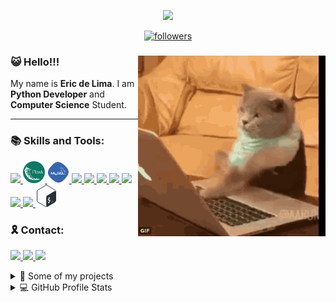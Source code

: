 <p align="center">
  <img src="https://readme-typing-svg.herokuapp.com/?lines=Welcome+to+my+GitHub+profile!&center=true&width=380&height=45">
</p>

<p align="center">
  <a href="https://github.com/ericxlima">
    <img alt="followers" title="Follow me on Github" src="https://img.shields.io/github/followers/ericxlima?color=236ad3&labelColor=1155ba&style=for-the-badge&logo=github&label=Follow%20me"/></a>
</p>

<div> 
<img align="right" width="300" src="./img/catcoding.gif" />

### :smiley_cat: Hello!!!
<p> My name is <b>Eric de Lima</b>. I am <b>Python Developer</b> and <b>Computer Science</b> Student.</p>

---
### :books: Skills and Tools:

<a href="https://www.python.org/" alt="Python" target="_blank">
<img src="https://cdn.jsdelivr.net/gh/devicons/devicon/icons/python/python-original.svg" width="35"/>
</a>

<a href="https://flask.palletsprojects.com/en/2.0.x/" alt="Flask" target="_blank">
<img src="./img/flask.png" width="35"/>
</a>

<a href="https://www.mysql.com/" alt="MySQL" target="_blank">
<img src="./img/mysql.png" width="35"/>
</a>

<a href="https://developer.mozilla.org/pt-BR/docs/Web/JavaScript" alt="JavaScript" target="_blank">
<img src="https://cdn.jsdelivr.net/gh/devicons/devicon/icons/javascript/javascript-original.svg" width="35"/>
</a>

<a href="https://developer.mozilla.org/pt-BR/docs/Web/HTML" alt="HTML" target="_blank">
<img src="https://cdn.jsdelivr.net/gh/devicons/devicon/icons/html5/html5-original.svg" width="35"/>

</a>

<a href="https://developer.mozilla.org/pt-BR/docs/Web/CSS" alt="CSS" target="_blank">
<img src="https://cdn.jsdelivr.net/gh/devicons/devicon/icons/css3/css3-original.svg" width="35"/>
</a>

<a href="https://getbootstrap.com/" alt="Bootstrap" target="_blank">
<img src="https://cdn.jsdelivr.net/gh/devicons/devicon/icons/bootstrap/bootstrap-plain.svg" width="35"/>
</a>

<a href="https://git-scm.com/" alt="Git" target="_blank">
<img src="https://cdn.jsdelivr.net/gh/devicons/devicon/icons/git/git-original.svg" width="35"/>
</a>

<a href="https://code.visualstudio.com/" alt="VSCode" target="_blank">
<img src="https://cdn.jsdelivr.net/gh/devicons/devicon/icons/vscode/vscode-original.svg" width="35"/>
</a>

<a href="https://linuxfoundation.org/" alt="Linux" target="_blank">
<img src="https://cdn.jsdelivr.net/gh/devicons/devicon/icons/linux/linux-original.svg"  width="35"/>
</a>

<a href="https://www.gnu.org/software/bash/" alt="Bash" target="_blank">
<img src="./img/bash.png" width="35"/>
</a>




### :reminder_ribbon: Contact:
<p>
<a href="https://www.linkedin.com/in/ericvnlima/" alt="Linkedin" target="_blank">
<img src="https://img.shields.io/badge/-Linkedin-1C1C1C?style=for-the-badge&logo=Linkedin&logoColor=00FFFF&link=https://www.linkedin.com/in/ericvnlima/"/>
</a>

<a href="https://discord.com/users/779006607455551500" alt="Discord" target="_blank" >
<img src="https://img.shields.io/badge/-Discord-1C1C1C?style=for-the-badge&logo=Discord&logoColor=00FFFF&link=https://discord.com/users/779006607455551500"/>
</a>

<a href="https://mail.google.com/mail/u/0/?fs=1&tf=cm&source=mailto&to=evl@cin.ufpe.br" alt="Email" target="_blank">
<img src="https://img.shields.io/badge/Gmail-1C1C1C?style=for-the-badge&logo=gmail&logoColor=00FFFF&link=https://mail.google.com/mail/u/0/?fs=1&tf=cm&source=mailto&to=evl@cin.ufpe.br">
</a>
</p>

</div>


<details> 
  <summary>📘 Some of my projects</summary>
  <br/>

  <p align="left">
  <a href="https://github.com/ericxlima/Hand_Gestures_LIBRAS">
      <img src="https://denvercoder1-github-readme-stats.vercel.app/api/pin/?username=ericxlima&repo=Hand_Gestures_LIBRAS&theme=react&bg_color=0D1117" alt="Hand_Gestures_LIBRAS"></a>
  <a href="https://github.com/ericxlima/Pandora_vs_UFPE">
      <img src="https://denvercoder1-github-readme-stats.vercel.app/api/pin/?username=ericxlima&repo=Pandora_vs_UFPE&theme=react&bg_color=0D1117" alt="Pandora_vs_UFPE"></a>
  <a href="https://github.com/ericxlima/Matrix_Processor">
      <img src="https://denvercoder1-github-readme-stats.vercel.app/api/pin/?username=ericxlima&repo=Matrix_Processor&theme=react&bg_color=0D1117" alt="Pandora_vs_UFPE"></a>
  </p>

 <p align="left">
  <a href="https://github.com/ericxlima?tab=repositories"><img alt="All Repositories" title="All Repositories" src="https://img.shields.io/badge/-More%20Repos-2962FF?style=for-the-badge&logo=koding&logoColor=white"/></a>
</p>
</details>


<!-- Stats -->
<details> 
  <summary>💻 GitHub Profile Stats</summary>
  <br/>
  <p>
    <a>
    <img src="https://github-readme-stats.vercel.app/api?username=ericxlima&&show_icons=true&theme=github_dark&include_all_commits=true&count_private=true" alt="Github Readme Stats" widht="250" height="180">
    </a>
    <a>
    <img src="https://github-readme-stats.vercel.app/api/top-langs/?username=ericxlima&theme=github_dark&layout=compact&langs_count=16" alt="Top Languages" widht="250" height="180">
    </a>
  </p>
  <b>Note:</b> Top languages is only a metric of the languages my public code consists of and doesn't reflect experience or skill level.
</details>

